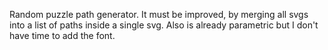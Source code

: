 Random puzzle path generator. It must be improved, by merging all svgs into a list of paths inside a single svg.
Also is already parametric but I don't have time to add the font.
